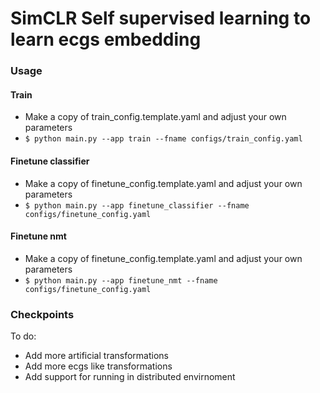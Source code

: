 # SimCLR Self supervised learning to learn ecgs embedding


### Usage

#### Train
- Make a copy of train_config.template.yaml and adjust your own parameters
- ```$ python main.py --app train --fname configs/train_config.yaml```

#### Finetune classifier
- Make a copy of finetune_config.template.yaml and adjust your own parameters
- ```$ python main.py --app finetune_classifier --fname configs/finetune_config.yaml```

#### Finetune nmt
- Make a copy of finetune_config.template.yaml and adjust your own parameters
- ```$ python main.py --app finetune_nmt --fname configs/finetune_config.yaml```



### Checkpoints

To do:
- Add more artificial transformations
- Add more ecgs like transformations
- Add support for running in distributed envirnoment